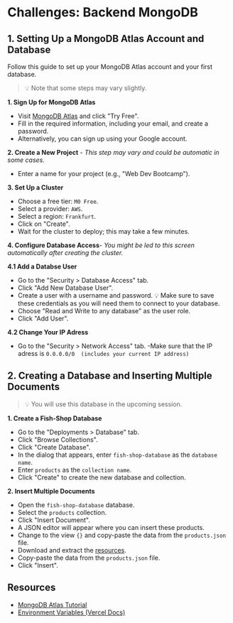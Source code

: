 # Challenges: Backend MongoDB

## 1. Setting Up a MongoDB Atlas Account and Database

Follow this guide to set up your MongoDB Atlas account and your first database.

> 💡 Note that some steps may vary slightly.

**1. Sign Up for MongoDB Atlas**

- Visit [MongoDB Atlas](https://www.mongodb.com/atlas/database) and click "Try Free".
- Fill in the required information, including your email, and create a password.
- Alternatively, you can sign up using your Google account.

**2. Create a New Project** - _This step may vary and could be automatic in some cases._

- Enter a name for your project (e.g., "Web Dev Bootcamp").

**3. Set Up a Cluster**

- Choose a free tier: `M0 Free`.
- Select a provider: `AWS`.
- Select a region: `Frankfurt`.
- Click on "Create".
- Wait for the cluster to deploy; this may take a few minutes.

**4. Configure Database Access**- _You might be led to this screen automatically after creating the cluster._

**4.1 Add a Databse User**

- Go to the "Security > Database Access" tab.
- Click "Add New Database User".
- Create a user with a username and password. 💡 Make sure to save these credentials as you will need them to connect to your database.
- Choose "Read and Write to any database" as the user role.
- Click "Add User".

**4.2 Change Your IP Adress**

- Go to the "Security > Network Access" tab.
  -Make sure that the IP adress is `0.0.0.0/0  (includes your current IP address)`

## 2. Creating a Database and Inserting Multiple Documents

> 💡 You will use this database in the upcoming session.

**1. Create a Fish-Shop Database**

- Go to the "Deployments > Database" tab.
- Click "Browse Collections".
- Click "Create Database".
- In the dialog that appears, enter `fish-shop-database` as the `database name`.
- Enter `products` as the `collection name`.
- Click "Create" to create the new database and collection.

**2. Insert Multiple Documents**

- Open the `fish-shop-database` database.
- Select the `products` collection.
- Click "Insert Document".
- A JSON editor will appear where you can insert these products.
- Change to the view `{}` and copy-paste the data from the `products.json` file.
- Download and extract the [resources](https://github.com/neuefische/web-exercises/blob/main/sessions/backend-read/products/README.md#resources).
- Copy-paste the data from the `products.json` file.
- Click "Insert".

## Resources

- [MongoDB Atlas Tutorial](https://www.mongodb.com/basics/mongodb-atlas-tutorial)
- [Environment Variables (Vercel Docs)](https://vercel.com/docs/concepts/projects/environment-variables)
